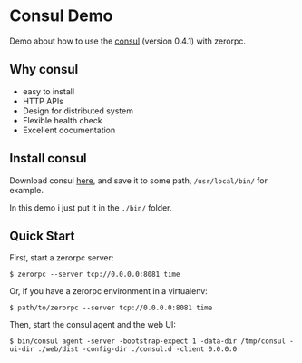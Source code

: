 # Consul Demo

Demo about how to use the [consul](https://www.consul.io) (version 0.4.1) with zerorpc.

## Why consul

+ easy to install
+ HTTP APIs
+ Design for distributed system
+ Flexible health check
+ Excellent documentation

## Install consul

Download consul [here](https://www.consul.io/downloads.html), and save it to some path, `/usr/local/bin/` for example.

In this demo i just put it in the `./bin/` folder.

## Quick Start

First, start a zerorpc server:

```
$ zerorpc --server tcp://0.0.0.0:8081 time 
```

Or, if you have a zerorpc environment in a virtualenv:

```
$ path/to/zerorpc --server tcp://0.0.0.0:8081 time
```

Then, start the consul agent and the web UI:

```
$ bin/consul agent -server -bootstrap-expect 1 -data-dir /tmp/consul -ui-dir ./web/dist -config-dir ./consul.d -client 0.0.0.0
```

